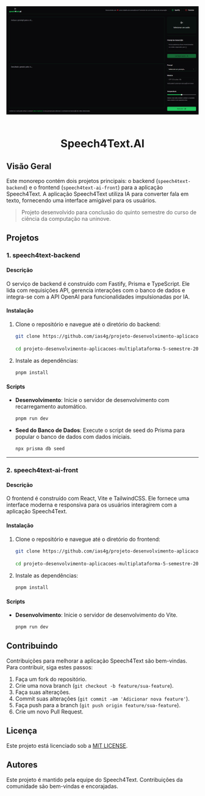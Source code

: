 <img src=".github/tela-aplicacao-web.png"/>
<br>
<br>
<h1 align="center">Speech4Text.AI</h1>

## Visão Geral

Este monorepo contém dois projetos principais: o backend (`speech4text-backend`) e o frontend (`speech4text-ai-front`) para a aplicação Speech4Text. A aplicação Speech4Text utiliza IA para converter fala em texto, fornecendo uma interface amigável para os usuários.

> Projeto desenvolvido para conclusão do quinto semestre do curso de ciência da computação na uninove.

## Projetos

### 1. speech4text-backend

#### Descrição
O serviço de backend é construído com Fastify, Prisma e TypeScript. Ele lida com requisições API, gerencia interações com o banco de dados e integra-se com a API OpenAI para funcionalidades impulsionadas por IA.

#### Instalação

1. Clone o repositório e navegue até o diretório do backend:
   ```bash
   git clone https://github.com/ias4g/projeto-desenvolvimento-aplicacoes-multiplataforma-5-semestre-2024.git

   cd projeto-desenvolvimento-aplicacoes-multiplataforma-5-semestre-2024
   ```

2. Instale as dependências:
   ```bash
   pnpm install
   ```

#### Scripts

- **Desenvolvimento**: Inicie o servidor de desenvolvimento com recarregamento automático.
  ```bash
  pnpm run dev
  ```

- **Seed do Banco de Dados**: Execute o script de seed do Prisma para popular o banco de dados com dados iniciais.
  ```bash
  npx prisma db seed
  ```

---

### 2. speech4text-ai-front

#### Descrição
O frontend é construído com React, Vite e TailwindCSS. Ele fornece uma interface moderna e responsiva para os usuários interagirem com a aplicação Speech4Text.

#### Instalação

1. Clone o repositório e navegue até o diretório do frontend:
   ```bash
   git clone https://github.com/ias4g/projeto-desenvolvimento-aplicacoes-multiplataforma-5-semestre-2024.git

   cd projeto-desenvolvimento-aplicacoes-multiplataforma-5-semestre-2024
   ```

2. Instale as dependências:
   ```bash
   pnpm install
   ```

#### Scripts

- **Desenvolvimento**: Inicie o servidor de desenvolvimento do Vite.
  ```bash
  pnpm run dev
  ```

## Contribuindo

Contribuições para melhorar a aplicação Speech4Text são bem-vindas. Para contribuir, siga estes passos:

1. Faça um fork do repositório.
2. Crie uma nova branch (`git checkout -b feature/sua-feature`).
3. Faça suas alterações.
4. Commit suas alterações (`git commit -am 'Adicionar nova feature'`).
5. Faça push para a branch (`git push origin feature/sua-feature`).
6. Crie um novo Pull Request.

## Licença

Este projeto está licenciado sob a [MIT LICENSE](LICENSE).

## Autores

Este projeto é mantido pela equipe do Speech4Text. Contribuições da comunidade são bem-vindas e encorajadas.